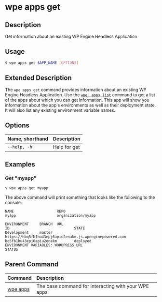 # wpe apps get

## Description
Get information about an existing WP Engine Headless Application

## Usage

```bash
$ wpe apps get $APP_NAME [OPTIONS]
```

## Extended Description

The `wpe apps get` command provides information about an existing WP Engine Headless Application. Use the [`wpe  apps list`](/reference/cli/wpe//apps/list) command to get a list of the apps about which you can get information. This app will show you information about the app's environments as well as their deployment state. It will also list any existing environment variable names.

## Options

| Name, shorthand | Description  |
|:----------------|:-------------|
| `--help, -h`    | Help for get |

## Examples

### Get "myapp"

```bash
$ wpe apps get myapp
```

The above command will print something that looks like the following to the console:

```text
NAME                    REPO
myapp                   organization/myapp

ENVIRONMENT     BRANCH  URL                                                             ID                              STATE
Development     master  https://hbq5fb1hu43epj6apiu2enakm.js.wpenginepowered.com        bq5fb1hu43epj6apiu2enakm        deployed
ENVIRONMENT VARIABLES: WORDPRESS_URL
STATUS
```

## Parent Command
| Command                                         | Description                                         |
|:------------------------------------------------|:----------------------------------------------------|
| [wpe apps](/reference/cli/wpe/apps) | The base command for interacting with your WPE apps |
